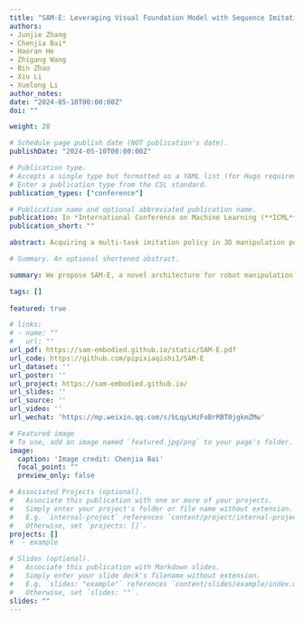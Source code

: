 ```yaml
---
title: "SAM-E: Leveraging Visual Foundation Model with Sequence Imitation for Embodied Manipulation."
authors:
- Junjie Zhang
- Chenjia Bai*
- Haoran He
- Zhigang Wang
- Bin Zhao
- Xiu Li
- Xuelong Li
author_notes:
date: "2024-05-10T00:00:00Z"
doi: ""

weight: 28

# Schedule page publish date (NOT publication's date).
publishDate: "2024-05-10T00:00:00Z"

# Publication type.
# Accepts a single type but formatted as a YAML list (for Hugo requirements).
# Enter a publication type from the CSL standard.
publication_types: ["conference"]

# Publication name and optional abbreviated publication name.
publication: In *International Conference on Machine Learning (**ICML**)*, 2024
publication_short: ""

abstract: Acquiring a multi-task imitation policy in 3D manipulation poses challenges in terms of scene understanding and action prediction. Current methods employ both 3D representation and multi-view 2D representation to predict the poses of the robot’s end-effector. However, they still require a considerable amount of high-quality robot trajectories, and suffer from limited generalization in unseen tasks and inefficient execution in long-horizon reasoning. In this paper, we propose SAM-E, a novel architecture for robot manipulation by leveraging a vision-foundation model for generalizable scene understanding and sequence imitation for long-term action reasoning. Specifically, we adopt Segment Anything (SAM) pre-trained on a huge number of images and promptable masks as the foundation model for extracting task-relevant features, and employ parameter-efficient fine-tuning on robot data for a better understanding of embodied scenarios. To address long-horizon reasoning, we develop a novel multi-channel heatmap that enables the prediction of the action sequence in a single pass, notably enhancing execution efficiency. Experimental results from various instruction-following tasks demonstrate that SAM-E achieves superior performance with higher execution efficiency compared to the baselines, and also significantly improves generalization in few-shot adaptation to new tasks.  

# Summary. An optional shortened abstract.

summary: We propose SAM-E, a novel architecture for robot manipulation by leveraging a vision-foundation model for generalizable scene understanding and sequence imitation for long-term action reasoning.

tags: []
  
featured: true

# links:
# - name: ""
#   url: ""
url_pdf: https://sam-embodied.github.io/static/SAM-E.pdf
url_code: https://github.com/pipixiaqishi1/SAM-E
url_dataset: ''
url_poster: ''
url_project: https://sam-embodied.github.io/
url_slides: ''
url_source: ''
url_video: ''
url_wechat: 'https://mp.weixin.qq.com/s/bLqyLHzFoBrRBT0jgkmZMw'

# Featured image
# To use, add an image named `featured.jpg/png` to your page's folder. 
image:
  caption: 'Image credit: Chenjia Bai'
  focal_point: ""
  preview_only: false

# Associated Projects (optional).
#   Associate this publication with one or more of your projects.
#   Simply enter your project's folder or file name without extension.
#   E.g. `internal-project` references `content/project/internal-project/index.md`.
#   Otherwise, set `projects: []`.
projects: []
#  - example

# Slides (optional).
#   Associate this publication with Markdown slides.
#   Simply enter your slide deck's filename without extension.
#   E.g. `slides: "example"` references `content/slides/example/index.md`.
#   Otherwise, set `slides: ""`.
slides: ""
---
```


